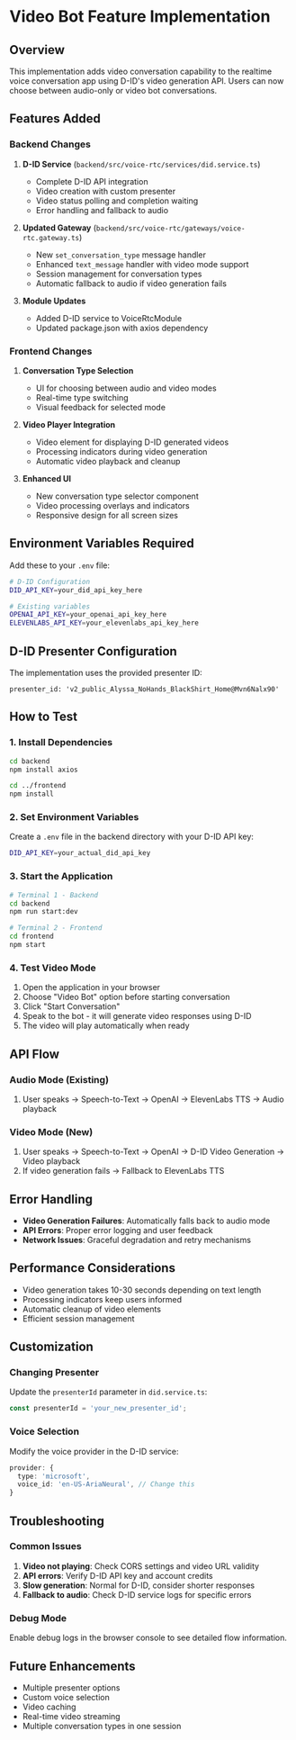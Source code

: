 # Video Bot Feature Implementation

## Overview
This implementation adds video conversation capability to the realtime voice conversation app using D-ID's video generation API. Users can now choose between audio-only or video bot conversations.

## Features Added

### Backend Changes
1. **D-ID Service** (`backend/src/voice-rtc/services/did.service.ts`)
   - Complete D-ID API integration
   - Video creation with custom presenter
   - Video status polling and completion waiting
   - Error handling and fallback to audio

2. **Updated Gateway** (`backend/src/voice-rtc/gateways/voice-rtc.gateway.ts`)
   - New `set_conversation_type` message handler
   - Enhanced `text_message` handler with video mode support
   - Session management for conversation types
   - Automatic fallback to audio if video generation fails

3. **Module Updates**
   - Added D-ID service to VoiceRtcModule
   - Updated package.json with axios dependency

### Frontend Changes
1. **Conversation Type Selection**
   - UI for choosing between audio and video modes
   - Real-time type switching
   - Visual feedback for selected mode

2. **Video Player Integration**
   - Video element for displaying D-ID generated videos
   - Processing indicators during video generation
   - Automatic video playback and cleanup

3. **Enhanced UI**
   - New conversation type selector component
   - Video processing overlays and indicators
   - Responsive design for all screen sizes

## Environment Variables Required

Add these to your `.env` file:

```bash
# D-ID Configuration
DID_API_KEY=your_did_api_key_here

# Existing variables
OPENAI_API_KEY=your_openai_api_key_here
ELEVENLABS_API_KEY=your_elevenlabs_api_key_here
```

## D-ID Presenter Configuration

The implementation uses the provided presenter ID:
```
presenter_id: 'v2_public_Alyssa_NoHands_BlackShirt_Home@Mvn6Nalx90'
```

## How to Test

### 1. Install Dependencies
```bash
cd backend
npm install axios

cd ../frontend
npm install
```

### 2. Set Environment Variables
Create a `.env` file in the backend directory with your D-ID API key:
```bash
DID_API_KEY=your_actual_did_api_key
```

### 3. Start the Application
```bash
# Terminal 1 - Backend
cd backend
npm run start:dev

# Terminal 2 - Frontend
cd frontend
npm start
```

### 4. Test Video Mode
1. Open the application in your browser
2. Choose "Video Bot" option before starting conversation
3. Click "Start Conversation"
4. Speak to the bot - it will generate video responses using D-ID
5. The video will play automatically when ready

## API Flow

### Audio Mode (Existing)
1. User speaks → Speech-to-Text → OpenAI → ElevenLabs TTS → Audio playback

### Video Mode (New)
1. User speaks → Speech-to-Text → OpenAI → D-ID Video Generation → Video playback
2. If video generation fails → Fallback to ElevenLabs TTS

## Error Handling

- **Video Generation Failures**: Automatically falls back to audio mode
- **API Errors**: Proper error logging and user feedback
- **Network Issues**: Graceful degradation and retry mechanisms

## Performance Considerations

- Video generation takes 10-30 seconds depending on text length
- Processing indicators keep users informed
- Automatic cleanup of video elements
- Efficient session management

## Customization

### Changing Presenter
Update the `presenterId` parameter in `did.service.ts`:
```typescript
const presenterId = 'your_new_presenter_id';
```

### Voice Selection
Modify the voice provider in the D-ID service:
```typescript
provider: {
  type: 'microsoft',
  voice_id: 'en-US-AriaNeural', // Change this
}
```

## Troubleshooting

### Common Issues
1. **Video not playing**: Check CORS settings and video URL validity
2. **API errors**: Verify D-ID API key and account credits
3. **Slow generation**: Normal for D-ID, consider shorter responses
4. **Fallback to audio**: Check D-ID service logs for specific errors

### Debug Mode
Enable debug logs in the browser console to see detailed flow information.

## Future Enhancements

- Multiple presenter options
- Custom voice selection
- Video caching
- Real-time video streaming
- Multiple conversation types in one session

